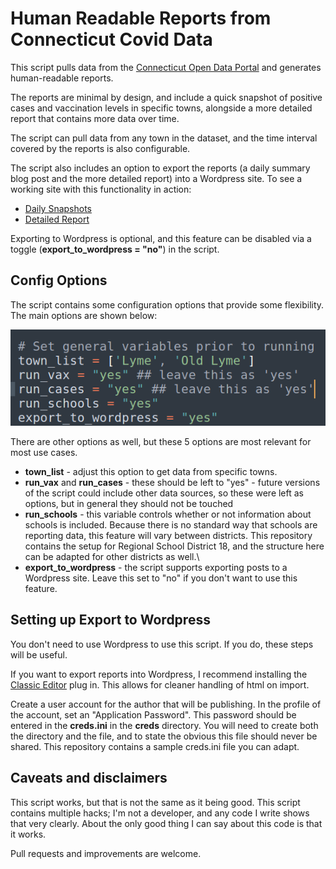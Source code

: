 # Human Readable Reports from Connecticut Covid Data

This script pulls data from the [Connecticut Open Data Portal](https://data.ct.gov/browse?tags=covid-19) and generates human-readable reports.

The reports are minimal by design, and include a quick snapshot of positive cases and vaccination levels in specific towns, alongside a more detailed report that contains more data over time.

The script can pull data from any town in the dataset, and the time interval covered by the reports is also configurable.

The script also includes an option to export the reports (a daily summary blog post and the more detailed report) into a Wordpress site. To see a working site with this functionality in action:

* [Daily Snapshots](https://www.oldlymecovid.org/category/daily-snapshot/)
* [Detailed Report](https://www.oldlymecovid.org/covid-case-rates-and-vaccination-information-for-lyme-and-old-lyme/)

Exporting to Wordpress is optional, and this feature can be disabled via a toggle (**export_to_wordpress = "no"**) in the script.

## Config Options

The script contains some configuration options that provide some flexibility. The main options are shown below:

![Config options for data collection and output](https://github.com/billfitzgerald/ct_covid_data/blob/main/variables.png "Config options for data collection and output")

There are other options as well, but these 5 options are most relevant for most use cases.

* **town_list** - adjust this option to get data from specific towns.
* **run_vax** and **run_cases** - these should be left to "yes" - future versions of the script could include other data sources, so these were left as options, but in general they should not be touched
* **run_schools** - this variable controls whether or not information about schools is included. Because there is no standard way that schools are reporting data, this feature will vary between districts. This repository contains the setup for Regional School District 18, and the structure here can be adapted for other districts as well.\
* **export_to_wordpress** - the script supports exporting posts to a Wordpress site. Leave this set to "no" if you don't want to use this feature.

## Setting up Export to Wordpress

You don't need to use Wordpress to use this script. If you do, these steps will be useful.

If you want to export reports into Wordpress, I recommend installing the [Classic Editor](https://wordpress.org/plugins/classic-editor/) plug in. This allows for cleaner handling of html on import.

Create a user account for the author that will be publishing. In the profile of the account, set an "Application Password". This password should be entered in the **creds.ini** in the **creds** directory. You will need to create both the directory and the file, and to state the obvious this file should never be shared. This repository contains a sample creds.ini file you can adapt.

## Caveats and disclaimers

This script works, but that is not the same as it being good. This script contains multiple hacks; I'm not a developer, and any code I write shows that very clearly. About the only good thing I can say about this code is that it works.

Pull requests and improvements are welcome. 

